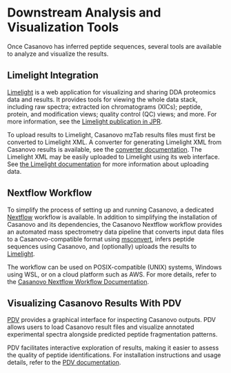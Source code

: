 # Downstream Analysis and Visualization Tools

Once Casanovo has inferred peptide sequences, several tools are available to analyze and visualize the results.

## Limelight Integration

[Limelight](https://limelight-ms.org/) is a web application for visualizing and sharing DDA proteomics data and results. It provides tools for viewing the whole data stack, including raw spectra; extracted ion chromatograms (XICs); peptide, protein, and modification views; quality control (QC) views; and more. For more information, see the [Limelight publication in JPR](https://pubmed.ncbi.nlm.nih.gov/40036265/).

To upload results to Limelight, Casanovo mzTab results files must first be converted to Limelight XML. A converter for generating Limelight XML from Casanovo results is available, see the [converter documentation](https://github.com/yeastrc/limelight-import-casanovo). The Limelight XML may be easily uploaded to Limelight using its web interface. See [the Limelight documentation](https://limelight-ms.readthedocs.io/en/latest/using-limelight/data-upload-guide.html) for more information about uploading data.

## Nextflow Workflow

To simplify the process of setting up and running Casanovo, a dedicated [Nextflow](https://www.nextflow.io/) workflow is available.
In addition to simplifying the installation of Casanovo and its dependencies, the Casanovo Nextflow workflow provides an automated mass spectrometry data pipeline that converts input data files to a Casanovo-compatible format using [msconvert](https://proteowizard.sourceforge.io/tools/msconvert.html), infers peptide sequences using Casanovo, and (optionally) uploads the results to [Limelight](https://limelight-ms.org/).

The workflow can be used on POSIX-compatible (UNIX) systems, Windows using WSL, or on a cloud platform such as AWS.
For more details, refer to the [Casanovo Nextflow Workflow Documentation](https://nf-ms-dda-casanovo.readthedocs.io/).

## Visualizing Casanovo Results With PDV

[PDV](https://github.com/wenbostar/PDV/) provides a graphical interface for inspecting Casanovo outputs.
PDV allows users to load Casanovo result files and visualize annotated experimental spectra alongside predicted peptide fragmentation patterns.

PDV facilitates interactive exploration of results, making it easier to assess the quality of peptide identifications.
For installation instructions and usage details, refer to the [PDV documentation](https://github.com/wenbostar/PDV/wiki/Visualize-Casanovo-result).
